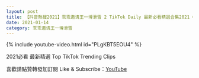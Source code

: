 ```yaml
---
layout: post
title: 【抖音熱搜2021】乖乖邀请王一博滑雪 2 TikTok Daily 最新必看精選合集2021 01 14
date: 2021-01-14
category: 乖乖邀请王一博滑雪
---
```


{% include youtube-video.html id="PLgKBT5EOU4" %}

2021必看 最新精選 Top TikTok Trending Clips

喜歡請點贊轉發加訂閱 Like & Subscribe：[YouTube](https://www.youtube.com/channel/UCAoR7VcanIPd04uEq_GIylA/videos)


